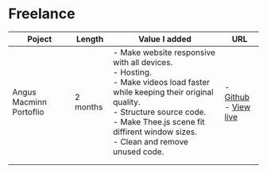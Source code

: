 # Freelance

| Poject  | Length  | Value I added  | URL  |
|---|---|---|---|
| Angus Macminn Portoflio  | 2 months | - Make website responsive with all devices. <br> - Hosting. <br> - Make videos load faster while keeping their original quality. <br> - Structure source code. <br> - Make Thee.js scene fit diffirent window sizes. <br> - Clean and remove unused code.   |  - [Github](https://github.com/angusmacminn/angus_macminn_portfolio) <br> - [View live](https://angusmacminn.com/) |
|   |   |   |  |
|   |   |   |   |
